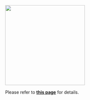 <img src="https://s3.us-west-2.amazonaws.com/secure.notion-static.com/32dcf2b2-0854-4316-9f76-22afc175f9f6/logo-sky-lg.png?X-Amz-Algorithm=AWS4-HMAC-SHA256&X-Amz-Content-Sha256=UNSIGNED-PAYLOAD&X-Amz-Credential=AKIAT73L2G45EIPT3X45%2F20230311%2Fus-west-2%2Fs3%2Faws4_request&X-Amz-Date=20230311T044714Z&X-Amz-Expires=86400&X-Amz-Signature=b191418efe6631b02b73a82e62e46e655ed69b3e4ba068a237584d5fb4439443&X-Amz-SignedHeaders=host&response-content-disposition=filename%3D%22logo-sky-lg.png%22&x-id=GetObject" width="256">

Please refer to **[this page](https://trail-sword-f8d.notion.site/Mouken-8fa7cae2301d486798bdcf282e17e7b3)** for details.</br>
